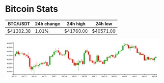 # Bitcoin Stats

BTC/USDT|24h change|24h high|24h low|
|---|---|---|---|
|$41302.38|1.01%|$41760.00|$40571.00|

<img src="./chart.svg">
